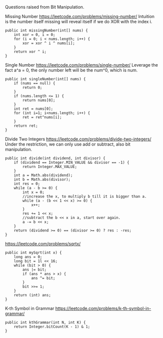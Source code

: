 Questions raised from Bit Manipulation.

Missing Number
https://leetcode.com/problems/missing-number/
Intuition is the number itself missing will reveal itself if we do XOR with the index i.

    public int missingNumber(int[] nums) {
        int xor = 0, i = 0;
        for (i = 0; i < nums.length; i++) {
            xor = xor ^ i ^ nums[i];
        }
        return xor ^ i;
    }

Single Number
https://leetcode.com/problems/single-number/
Leverage the fact a^a = 0, the only number left will be the num^0, which is num.

    public int singleNumber(int[] nums) {
        if (nums == null) {
            return 0;
        }
        if (nums.length <= 1) {
            return nums[0];
        }
        int ret = nums[0];
        for (int i=1; i<nums.length; i++) {
            ret = ret^nums[i];
        }
        return ret;
    }

Divide Two Integers
https://leetcode.com/problems/divide-two-integers/
Under the restriction, we can only use add or subtract, also bit manipulation. 
    
    public int divide(int dividend, int divisor) {
        if (dividend == Integer.MIN_VALUE && divisor == -1) {
            return Integer.MAX_VALUE;
        }
        int a = Math.abs(dividend);
        int b = Math.abs(divisor);
        int res = 0;
        while (a - b >= 0) {
            int x = 0;
            //increase the x, to multiply b till it is bigger than a.
            while (a - (b << 1 << x) >= 0) {
                x++;
            }
            res += 1 << x;
            //subtract the b << x in a, start over again.
            a -= b << x;
        }
        return (dividend >= 0) == (divisor >= 0) ? res : -res;
    }
    
https://leetcode.com/problems/sqrtx/

    public int mySqrt(int x) {
        long ans = 0;
        long bit = 1l << 16;
        while (bit > 0) {
            ans |= bit;
            if (ans * ans > x) {
                ans ^= bit;
            }
            bit >>= 1;
        }
        return (int) ans;
    }
    
K-th Symbol in Grammar
https://leetcode.com/problems/k-th-symbol-in-grammar/

    public int kthGrammar(int N, int K) {
        return Integer.bitCount(K - 1) & 1;
    }
    